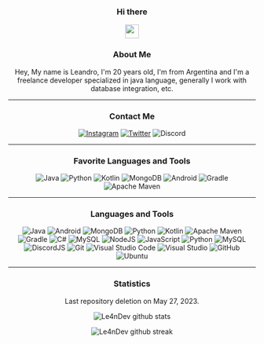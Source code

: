 <div align="center">

### Hi there 
<img src="https://github.com/TheDudeThatCode/TheDudeThatCode/blob/master/Assets/Hi.gif" width="28px">

### About Me
Hey, My name is Leandro, I'm 20 years old, I'm from Argentina and I'm a freelance developer specialized in java language, generally I work with database integration, etc.

-------------------

### Contact Me
<a href="https://www.instagram.com/_leann.03/">![Instagram](https://img.shields.io/badge/_leann.03-%23E4405F.svg?style=for-the-badge&logo=Instagram&logoColor=white)</a> <a href="https://twitter.com/_leann.03">![Twitter](https://img.shields.io/badge/_leann.03-%231DA1F2.svg?style=for-the-badge&logo=Twitter&logoColor=white)</a> ![Discord](https://img.shields.io/badge/Lean%231397-%237289DA.svg?style=for-the-badge&logo=discord&logoColor=white)

-------------------

### Favorite Languages and Tools
![Java](https://img.shields.io/badge/java-%23ED8B00.svg?style=for-the-badge&logo=openjdk&logoColor=white) ![Python](https://img.shields.io/badge/python-%2314354C.svg?style=for-the-badge&logo=python&logoColor=white) ![Kotlin](https://img.shields.io/badge/kotlin-%237F52FF.svg?style=for-the-badge&logo=kotlin&logoColor=white) ![MongoDB](https://img.shields.io/badge/MongoDB-%234ea94b.svg?style=for-the-badge&logo=mongodb&logoColor=white) ![Android](https://img.shields.io/badge/Android-3DDC84?style=for-the-badge&logo=android&logoColor=white) ![Gradle](https://img.shields.io/badge/Gradle-02303A.svg?style=for-the-badge&logo=Gradle&logoColor=white) ![Apache Maven](https://img.shields.io/badge/Apache%20Maven-C71A36?style=for-the-badge&logo=Apache%20Maven&logoColor=white)

-------------------

### Languages and Tools
![Java](https://img.shields.io/badge/java-%23ED8B00.svg?style=for-the-badge&logo=openjdk&logoColor=white) ![Android](https://img.shields.io/badge/Android-3DDC84?style=for-the-badge&logo=android&logoColor=white) ![MongoDB](https://img.shields.io/badge/MongoDB-%234ea94b.svg?style=for-the-badge&logo=mongodb&logoColor=white) ![Python](https://img.shields.io/badge/python-%2314354C.svg?style=for-the-badge&logo=python&logoColor=white) ![Kotlin](https://img.shields.io/badge/kotlin-%237F52FF.svg?style=for-the-badge&logo=kotlin&logoColor=white) ![Apache Maven](https://img.shields.io/badge/Apache%20Maven-C71A36?style=for-the-badge&logo=Apache%20Maven&logoColor=white) ![Gradle](https://img.shields.io/badge/Gradle-02303A.svg?style=for-the-badge&logo=Gradle&logoColor=white) ![C#](https://img.shields.io/badge/c%23-%23239120.svg?style=for-the-badge&logo=c-sharp&logoColor=white) ![MySQL](https://img.shields.io/badge/mysql-%2300f.svg?style=for-the-badge&logo=mysql&logoColor=white) ![NodeJS](https://img.shields.io/badge/node.js-%2343853D.svg?style=for-the-badge&logo=node.js&logoColor=white) ![JavaScript](https://img.shields.io/badge/javascript-%23323330.svg?style=for-the-badge&logo=javascript&logoColor=%23F7DF1E) ![Python](https://img.shields.io/badge/python-%2314354C.svg?style=for-the-badge&logo=python&logoColor=white) ![MySQL](https://img.shields.io/badge/mysql-%2300f.svg?style=for-the-badge&logo=mysql&logoColor=white) ![DiscordJS](https://img.shields.io/badge/discord.js-%232C3454.svg?style=for-the-badge&logo=Discord&logoColor=Blue) ![Git](https://img.shields.io/badge/git-%23F05033.svg?style=for-the-badge&logo=git&logoColor=white) ![Visual Studio Code](https://img.shields.io/badge/VisualStudioCode-0078d7.svg?style=for-the-badge&logo=visual-studio-code&logoColor=white) ![Visual Studio](https://img.shields.io/badge/VisualStudio-5C2D91.svg?style=for-the-badge&logo=visual-studio&logoColor=white) ![GitHub](https://img.shields.io/badge/github-%23121011.svg?style=for-the-badge&logo=github&logoColor=white) ![Ubuntu](https://img.shields.io/badge/Ubuntu-E95420?style=for-the-badge&logo=ubuntu&logoColor=white)

-------------------

### Statistics
Last repository deletion on May 27, 2023.

![Le4nDev github stats](https://github-readme-stats.vercel.app/api?username=Le4nDev&show_icons=true&theme=radical&count_private=true&include_all_commits=true)

![Le4nDev github streak](https://github-readme-streak-stats.herokuapp.com/?user=Le4nDev&theme=radical&include_all_commits=true&count_private=true)

<div>
